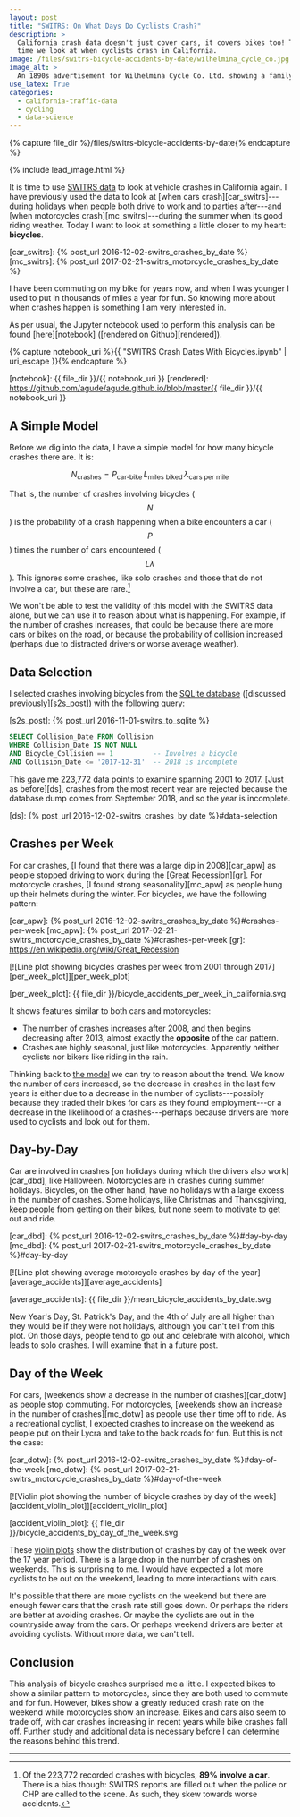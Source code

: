 ```yaml
---
layout: post
title: "SWITRS: On What Days Do Cyclists Crash?"
description: >
  California crash data doesn't just cover cars, it covers bikes too! This
  time we look at when cyclists crash in California.
image: /files/switrs-bicycle-accidents-by-date/wilhelmina_cycle_co.jpg
image_alt: >
  An 1890s advertisement for Wilhelmina Cycle Co. Ltd. showing a family on bicycles.
use_latex: True
categories: 
  - california-traffic-data 
  - cycling
  - data-science
---
```


{% capture file_dir %}/files/switrs-bicycle-accidents-by-date{% endcapture %}

{% include lead_image.html %}

It is time to use [SWITRS data][switrs] to look at vehicle crashes in
California again. I have previously used the data to look at [when cars
crash][car_switrs]---during holidays when people both drive to work and to
parties after---and [when motorcycles crash][mc_switrs]---during the summer
when its good riding weather. Today I want to look at something a little
closer to my heart: **bicycles**.

[switrs]: http://iswitrs.chp.ca.gov/Reports/jsp/userLogin.jsp
[car_switrs]: {% post_url 2016-12-02-switrs_crashes_by_date %}
[mc_switrs]: {% post_url 2017-02-21-switrs_motorcycle_crashes_by_date %}

I have been commuting on my bike for years now, and when I was younger I used
to put in thousands of miles a year for fun. So knowing more about when
crashes happen is something I am very interested in.

As per usual, the Jupyter notebook used to perform this analysis can be found
[here][notebook] ([rendered on Github][rendered]).

{% capture notebook_uri %}{{ "SWITRS Crash Dates With Bicycles.ipynb" | uri_escape }}{% endcapture %} 

[notebook]: {{ file_dir }}/{{ notebook_uri }}
[rendered]: https://github.com/agude/agude.github.io/blob/master{{ file_dir }}/{{ notebook_uri }}

## A Simple Model

Before we dig into the data, I have a simple model for how many bicycle
crashes there are. It is:

$$ N_{\textrm{crashes}} = P_{\textrm{car-bike}} \, L_{\textrm{miles biked}} \, \lambda_{\textrm{cars per mile}} $$

That is, the number of crashes involving bicycles ($$N$$) is the probability
of a crash happening when a bike encounters a car ($$P$$) times the number of
cars encountered ($$L \lambda$$). This ignores some crashes, like solo crashes
and those that do not involve a car, but these are rare.[^1]

We won't be able to test the validity of this model with the SWITRS data
alone, but we can use it to reason about what is happening. For example, if
the number of crashes increases, that could be because there are more cars or
bikes on the road, or because the probability of collision increased (perhaps
due to distracted drivers or worse average weather).

## Data Selection

I selected crashes involving bicycles from the [SQLite database][s2s]
([discussed previously][s2s_post]) with the following query:

[s2s]: https://github.com/agude/SWITRS-to-SQLite
[s2s_post]: {% post_url 2016-11-01-switrs_to_sqlite %}

```sql
SELECT Collision_Date FROM Collision
WHERE Collision_Date IS NOT NULL
AND Bicycle_Collision == 1          -- Involves a bicycle
AND Collision_Date <= '2017-12-31'  -- 2018 is incomplete
```

This gave me 223,772 data points to examine spanning 2001 to 2017. [Just as
before][ds], crashes from the most recent year are rejected because the
database dump comes from September 2018, and so the year is incomplete.

[ds]: {% post_url 2016-12-02-switrs_crashes_by_date %}#data-selection

## Crashes per Week

For car crashes, [I found that there was a large dip in 2008][car_apw] as
people stopped driving to work during the [Great Recession][gr]. For
motorcycle crashes, [I found strong seasonality][mc_apw] as people hung up
their helmets during the winter. For bicycles, we have the following pattern:

[car_apw]: {% post_url 2016-12-02-switrs_crashes_by_date %}#crashes-per-week
[mc_apw]: {% post_url 2017-02-21-switrs_motorcycle_crashes_by_date %}#crashes-per-week
[gr]: https://en.wikipedia.org/wiki/Great_Recession

[![Line plot showing bicycles crashes per week from 2001 through
2017][per_week_plot]][per_week_plot]

[per_week_plot]: {{ file_dir }}/bicycle_accidents_per_week_in_california.svg

It shows features similar to both cars and motorcycles:

- The number of crashes increases after 2008, and then begins decreasing after
  2013, almost exactly the **opposite** of the car pattern.
- Crashes are highly seasonal, just like motorcycles. Apparently neither
  cyclists nor bikers like riding in the rain.

Thinking back to [the model][model] we can try to reason about the trend. We
know the number of cars increased, so the decrease in crashes in the last few
years is either due to a decrease in the  number of cyclists---possibly
because they traded their bikes for cars as they found employment---or a
decrease in the likelihood of a crashes---perhaps because drivers are more
used to cyclists and look out for them.

[model]: #a-simple-model

## Day-by-Day

Car are involved in crashes [on holidays during which the drivers also
work][car_dbd], like Halloween. Motorcycles are in crashes during summer
holidays. Bicycles, on the other hand, have no holidays with a large excess in
the number of crashes. Some holidays, like Christmas and Thanksgiving, keep
people from getting on their bikes, but none seem to motivate to get out and
ride.

[car_dbd]: {% post_url 2016-12-02-switrs_crashes_by_date %}#day-by-day
[mc_dbd]: {% post_url 2017-02-21-switrs_motorcycle_crashes_by_date %}#day-by-day

[![Line plot showing average motorcycle crashes by day of the
year][average_accidents]][average_accidents]

[average_accidents]: {{ file_dir }}/mean_bicycle_accidents_by_date.svg

New Year's Day, St. Patrick's Day, and the 4th of July are all higher than
they would be if they were not holidays, although you can't tell from this
plot. On those days, people tend to go out and celebrate with alcohol, which
leads to solo crashes. I will examine that in a future post.

## Day of the Week

For cars, [weekends show a decrease in the number of crashes][car_dotw] as
people stop commuting. For motorcycles, [weekends show an increase in the
number of crashes][mc_dotw] as people use their time off to ride. As a
recreational cyclist, I expected crashes to increase on the weekend as people
put on their Lycra and take to the back roads for fun. But this is not the
case:

[car_dotw]: {% post_url 2016-12-02-switrs_crashes_by_date %}#day-of-the-week
[mc_dotw]: {% post_url 2017-02-21-switrs_motorcycle_crashes_by_date %}#day-of-the-week

[![Violin plot showing the number of bicycle crashes by day of the
week][accident_violin_plot]][accident_violin_plot]

[accident_violin_plot]: {{ file_dir }}/bicycle_accidents_by_day_of_the_week.svg

These [violin plots][violin] show the distribution of crashes by day of the
week over the 17 year period. There is a large drop in the number of crashes
on weekends. This is surprising to me. I would have expected a lot more
cyclists to be out on the weekend, leading to more interactions with cars.

It's possible that there are more cyclists on the weekend but there are enough
fewer cars that the crash rate still goes down. Or perhaps the riders are
better at avoiding crashes. Or maybe the cyclists are out in the countryside
away from the cars. Or perhaps weekend drivers are better at avoiding
cyclists. Without more data, we can't tell.

[violin]: https://en.wikipedia.org/wiki/Violin_plot

## Conclusion

This analysis of bicycle crashes surprised me a little. I expected bikes to
show a similar pattern to motorcycles, since they are both used to commute and
for fun. However, bikes show a greatly reduced crash rate on the weekend while
motorcycles show an increase. Bikes and cars also seem to trade off, with car
crashes increasing in recent years while bike crashes fall off. Further study
and additional data is necessary before I can determine the reasons behind
this trend.

---

[^1]: Of the 223,772 recorded crashes with bicycles, **89% involve a car**. There is a bias though: SWITRS reports are filled out when the police or CHP are called to the scene. As such, they skew towards worse accidents.
